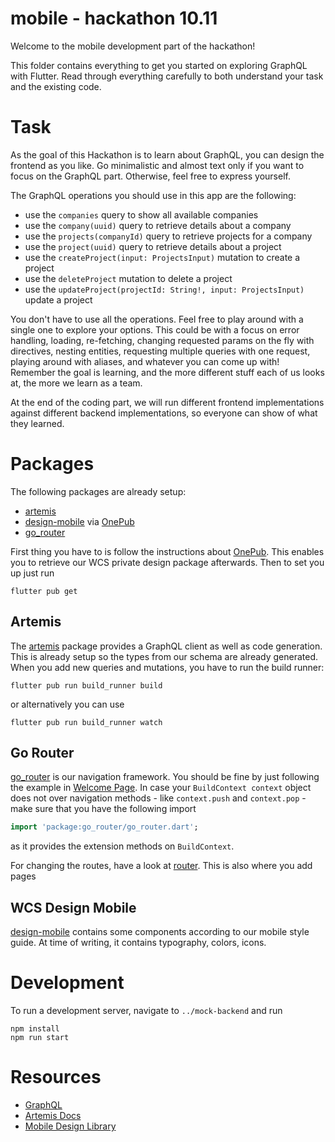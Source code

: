 # mobile - hackathon 10.11

Welcome to the mobile development part of the hackathon!

This folder contains everything to get you started on exploring GraphQL with Flutter.
Read through everything carefully to both understand your task and the existing code.

# Task

As the goal of this Hackathon is to learn about GraphQL, you can design the frontend as you like.
Go minimalistic and almost text only if you want to focus on the GraphQL part.
Otherwise, feel free to express yourself.

The GraphQL operations you should use in this app are the following:

- use the `companies` query to show all available companies
- use the `company(uuid)` query to retrieve details about a company
- use the `projects(companyId)` query to retrieve projects for a company
- use the `project(uuid)` query to retrieve details about a project
- use the `createProject(input: ProjectsInput)` mutation to create a project
- use the `deleteProject` mutation to delete a project
- use the `updateProject(projectId: String!, input: ProjectsInput)` update a project 

You don't have to use all the operations.
Feel free to play around with a single one to explore your options.
This could be with a focus on error handling, loading, re-fetching,
changing requested params on the fly with directives, nesting entities,
requesting multiple queries with one request, playing around with aliases,
and whatever you can come up with!
Remember the goal is learning, and the more different stuff each of us
looks at, the more we learn as a team.

At the end of the coding part, we will run different frontend implementations
against different backend implementations, so everyone can show of what they learned.

# Packages
The following packages are already setup:
- [artemis]
- [design-mobile] via [OnePub]
- [go_router]

First thing you have to is follow the instructions about [OnePub].
This enables you to retrieve our WCS private design package afterwards.
Then to set you up just run
```shell
flutter pub get
```

## Artemis
The [artemis] package provides a GraphQL client as well as code generation.
This is already setup so the types from our schema are already generated.
When you add new queries and mutations, you have to run the build runner:
```shell
flutter pub run build_runner build
```
or alternatively you can use
```shell
flutter pub run build_runner watch
```

## Go Router
[go_router] is our navigation framework.
You should be fine by just following the example in [Welcome Page].
In case your `BuildContext context` object does not over navigation methods -
like `context.push` and `context.pop` -
make sure that you have the following import
```dart
import 'package:go_router/go_router.dart';
```
as it provides the extension methods on `BuildContext`.

For changing the routes, have a look at [router].
This is also where you add pages

## WCS Design Mobile
[design-mobile] contains some components according to our mobile style guide.
At time of writing, it contains typography, colors, icons.

# Development

To run a development server, navigate to `../mock-backend` and run
```shell
npm install
npm run start
```

# Resources

- [GraphQL]
- [Artemis Docs]
- [Mobile Design Library]


[OnePub]: https://github.com/wuerthcs/tasks-mobile/pull/15
[artemis]: https://pub.dev/packages/artemis
[go_router]: https://pub.dev/packages/go_router
[design-mobile]: https://github.com/wuerthcs/design-mobile
[Welcome Page]: ./lib/screens/welcome_page.dart
[router]: ./lib/router.dart

[GraphQL]: https://graphql.org/learn/
[Artemis Docs]: https://github.com/comigor/artemis
[Mobile Design Library]: https://tasks-design-mobile-squeegee-tasks.apps.dev01.squeegee.cloud/#/